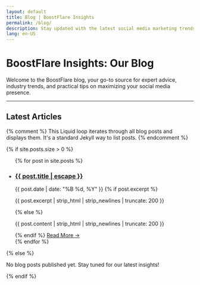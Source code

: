 ```yaml
---
layout: default
title: Blog | BoostFlare Insights
permalink: /blog/
description: Stay updated with the latest social media marketing trends, tips, and insights from the BoostFlare team.
lang: en-US
---
```


# BoostFlare Insights: Our Blog

Welcome to the BoostFlare blog, your go-to source for expert advice, industry trends, and practical tips on maximizing your social media presence.

---

## Latest Articles

{% comment %}
  This Liquid loop iterates through all blog posts and displays them.
  It's a standard Jekyll way to list posts.
{% endcomment %}

{% if site.posts.size > 0 %}
  <ul class="post-list">
    {% for post in site.posts %}
      <li>
        <h3>
          <a class="post-link" href="{{ post.url | relative_url }}">{{ post.title | escape }}</a>
        </h3>
        <time class="post-meta" datetime="{{ post.date | date_to_xmlschema }}">{{ post.date | date: "%B %d, %Y" }}</time>
        {% if post.excerpt %}
          <p>{{ post.excerpt | strip_html | strip_newlines | truncate: 200 }}</p>
        {% else %}
          <p>{{ post.content | strip_html | strip_newlines | truncate: 200 }}</p>
        {% endif %}
        <a href="{{ post.url | relative_url }}" class="read-more-link">Read More &rarr;</a>
      </li>
    {% endfor %}
  </ul>
{% else %}
  <p>No blog posts published yet. Stay tuned for our latest insights!</p>
{% endif %}
